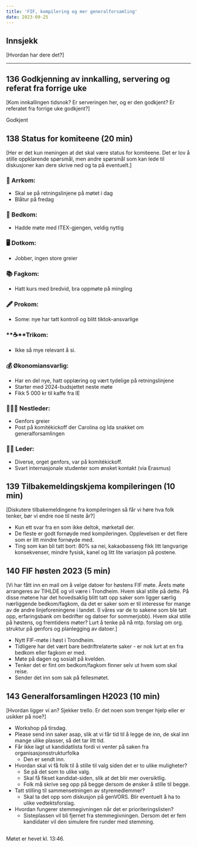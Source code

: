 ```yaml
---
title: 'FIF, kompilering og mer generalforsamling'
date: 2023-09-25
---
```


## Innsjekk

[Hvordan har dere det?]  

---

## 136 Godkjenning av innkalling, servering og referat fra forrige uke  

[Kom innkallingen tidsnok? Er serveringen her, og er den godkjent? Er referatet fra forrige uke godkjent?]  

Godkjent  

## 138 Status for komiteene (20 min)  

[Her er det kun meningen at det skal være status for komiteene. Det er lov å stille oppklarende spørsmål, men andre spørsmål som kan lede til diskusjoner kan dere skrive ned og ta på eventuelt.]  

### **🎉** Arrkom:  

- Skal se på retningslinjene på møtet i dag  
- Blåtur på fredag  

### **👔** Bedkom:  

- Hadde møte med ITEX-gjengen, veldig nyttig  

### **🖥️** Dotkom:  

- Jobber, ingen store greier  

### **📚** Fagkom:  

- Hatt kurs med bredvid, bra oppmøte på mingling  

### **🖋️** Prokom:  

- Some: nye har tatt kontroll og blitt tiktok-ansvarlige  

### **☕**Trikom:  

- Ikke så mye relevant å si.  

### **💰** Økonomiansvarlig:  

- Har en del nye, hatt opplæring og vært tydelige på retningslinjene  
- Starter med 2024-budsjettet neste møte  
- Fikk 5 000 kr til kaffe fra IE  

### 👩🏻‍🦰 Nestleder:  

- Genfors greier  
- Post på komitékickoff der Carolina og Ida snakket om generalforsamlingen  

### 👩🏾 Leder:  

- Diverse, orget genfors, var på komitékickoff.  
- Svart internasjonale studenter som ønsket kontakt (via Erasmus)  

## 139 Tilbakemeldingskjema kompileringen (10 min)  

[Diskutere tilbakemeldingene fra kompileringen så får vi høre hva folk tenker, bør vi endre noe til neste år?]  

- Kun ett svar fra en som ikke deltok, mørketall der.  
- De fleste er godt fornøyde med kompileringen.    Opplevelsen er det flere som er litt mindre fornøyde med.  
- Ting som kan bli tatt bort: 80% sa nei, kakaobasseng fikk litt langvarige konsekvenser, mindre fysisk, kanel og litt lite variasjon på postene.  

## 140 FIF høsten 2023 (5 min)  

[Vi har fått inn en mail om å velge datoer for høstens FIF møte. Årets møte arrangeres av TIHLDE og vil være i Trondheim. Hvem skal stille på dette. På disse møtene har det hovedsaklig blitt tatt opp saker som ligger særlig nærliggende bedkom/fagkom, da det er saker som er til interesse for mange av de andre linjeforeningene i landet. (I våres var de to sakene som ble tatt opp, erfaringsbank om bedrifter og datoer for sommerjobb). Hvem skal stille på høstens, og fremtidens møter? Lurt å tenke på nå mtp. forslag om org. struktur på genfors og planlegging av datoer.]  

- Nytt FIF-møte i høst i Trondheim.  
- Tidligere har det vært bare bedriftrelaterte saker - er nok lurt at en fra bedkom eller fagkom er med.  
- Møte på dagen og sosialt på kvelden.  
- Tenker det er fint om bedkom/fagkom finner selv ut hvem som skal reise.  
- Sender det inn som sak på fellesmøtet.  

## 143 Generalforsamlingen H2023 (10 min)  

[Hvordan ligger vi an? Sjekker trello. Er det noen som trenger hjelp eller er usikker på noe?]  

- Workshop på tirsdag.  
- Please send inn saker asap, slik at vi får tid til å legge de inn, de skal inn mange ulike plasser, så det tar litt tid.  
- Får ikke lagt ut kandidatlista fordi vi venter på saken fra organisasjonsstrukturfolka  
    - Den er sendt inn.  
- Hvordan skal vi få folk til å stille til valg siden det er to ulike muligheter?  
    - Se på det som to ulike valg.  
    - Skal få fikset kandidat-siden, slik at det blir mer oversiktlig.  
    - Folk må skrive seg opp på begge dersom de ønsker å stille til begge.  
- Tatt stilling til sammensetningen av styremedlemmer?  
    - Skal ta det opp som diskusjon på genVORS. Blir eventuelt å ha to ulike vedtektsforslag.  
- Hvordan fungerer stemmegivningen når det er prioriteringslisten?  
    - Sisteplassen vil bli fjernet fra stemmegivningen. Dersom det er fem kandidater vil den simulere fire runder med stemming.  

## 

Møtet er hevet kl. 13:46.
